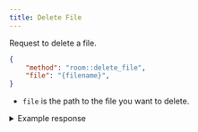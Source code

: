 ```yaml
---
title: Delete File
---
```


Request to delete a file.

```json
{
    "method": "room::delete_file",
    "file": "{filename}",
}
```

- `file` is the path to the file you want to delete.

<details>
<summary>Example response</summary>

```json
{
    "method": "room::delete_file",
    "file": "The file relative path",
    "status": "success",
}
```

</details>
